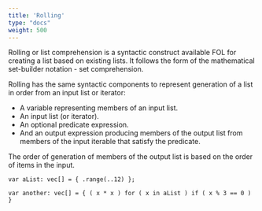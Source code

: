```yaml
---
title: 'Rolling'
type: "docs"
weight: 500
---
```


Rolling or list comprehension is a syntactic construct available FOL for creating a list based on existing lists. It follows the form of the mathematical set-builder notation - set comprehension.


Rolling has the same syntactic components to represent generation of a list in order from an input list or iterator:

- A variable representing members of an input list.
- An input list (or iterator).
- An optional predicate expression.
- And an output expression producing members of the output list from members of the input iterable that satisfy the predicate.

The order of generation of members of the output list is based on the order of items in the input. 

```
var aList: vec[] = { .range(..12) };

var another: vec[] = { ( x * x ) for ( x in aList ) if ( x % 3 == 0 ) }
```


